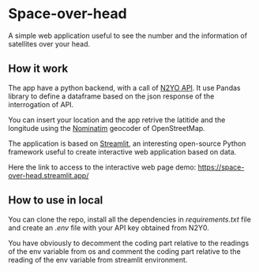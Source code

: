 # Space-over-head

A simple web application useful to see the number and the information of satellites over your head.

## How it work

The app have a python backend, with a call of [N2YO API](https://www.n2yo.com/api/).
It use Pandas library to define a dataframe based on the json response of the interrogation of API.

You can insert your location and the app retrive the latitide and the longitude using the [Nominatim](https://nominatim.org/) geocoder of OpenStreetMap.

The application is based on [Streamlit](https://space-over-head.streamlit.app/), an interesting open-source Python framework useful to create interactive web application based on data.

Here the link to access to the interactive web page demo: https://space-over-head.streamlit.app/

## How to use in local
You can clone the repo, install all the dependencies in *requirements.txt* file and create an *.env* file with your API key obtained from N2Y0.

You have obviously to decomment the coding part relative to the readings of the env variable from os and comment the coding part relative to the reading of the env variable from streamlit environment.